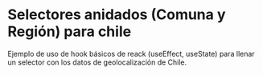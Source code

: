 # Selectores anidados (Comuna y Región) para chile

Ejemplo de uso de hook básicos de reack (useEffect, useState) para llenar un selector con los datos de geolocalización de Chile.

